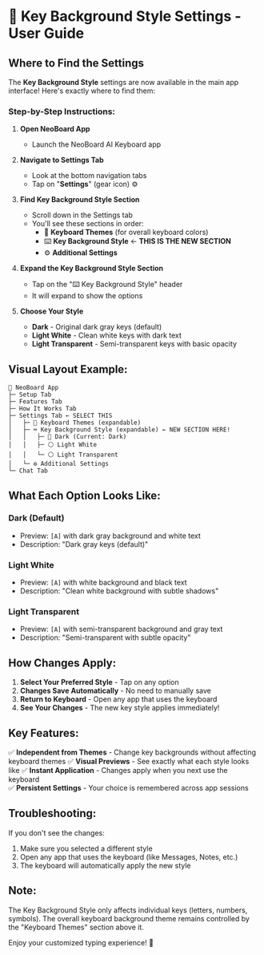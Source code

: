 # 🎨 Key Background Style Settings - User Guide

## Where to Find the Settings

The **Key Background Style** settings are now available in the main app interface! Here's exactly where to find them:

### Step-by-Step Instructions:

1. **Open NeoBoard App**
   - Launch the NeoBoard AI Keyboard app

2. **Navigate to Settings Tab**
   - Look at the bottom navigation tabs
   - Tap on "**Settings**" (gear icon) ⚙️

3. **Find Key Background Style Section**
   - Scroll down in the Settings tab
   - You'll see these sections in order:
     - 🎨 **Keyboard Themes** (for overall keyboard colors)
     - ⌨️ **Key Background Style** ← **THIS IS THE NEW SECTION**
     - ⚙️ **Additional Settings**

4. **Expand the Key Background Style Section**
   - Tap on the "⌨️ Key Background Style" header
   - It will expand to show the options

5. **Choose Your Style**
   - **Dark** - Original dark gray keys (default)
   - **Light White** - Clean white keys with dark text
   - **Light Transparent** - Semi-transparent keys with basic opacity

## Visual Layout Example:

```
📱 NeoBoard App
├─ Setup Tab
├─ Features Tab  
├─ How It Works Tab
├─ Settings Tab ← SELECT THIS
│   ├─ 🎨 Keyboard Themes (expandable)
│   ├─ ⌨️ Key Background Style (expandable) ← NEW SECTION HERE!
│   │   ├─ 🔘 Dark (Current: Dark)
│   │   ├─ ⚪ Light White
│   │   └─ ⚪ Light Transparent
│   └─ ⚙️ Additional Settings
└─ Chat Tab
```

## What Each Option Looks Like:

### Dark (Default)
- Preview: `[A]` with dark gray background and white text
- Description: "Dark gray keys (default)"

### Light White  
- Preview: `[A]` with white background and black text
- Description: "Clean white background with subtle shadows"

### Light Transparent
- Preview: `[A]` with semi-transparent background and gray text  
- Description: "Semi-transparent with subtle opacity"

## How Changes Apply:

1. **Select Your Preferred Style** - Tap on any option
2. **Changes Save Automatically** - No need to manually save
3. **Return to Keyboard** - Open any app that uses the keyboard
4. **See Your Changes** - The new key style applies immediately!

## Key Features:

✅ **Independent from Themes** - Change key backgrounds without affecting keyboard themes
✅ **Visual Previews** - See exactly what each style looks like
✅ **Instant Application** - Changes apply when you next use the keyboard  
✅ **Persistent Settings** - Your choice is remembered across app sessions

## Troubleshooting:

If you don't see the changes:
1. Make sure you selected a different style
2. Open any app that uses the keyboard (like Messages, Notes, etc.)
3. The keyboard will automatically apply the new style

## Note:
The Key Background Style only affects individual keys (letters, numbers, symbols). The overall keyboard background theme remains controlled by the "Keyboard Themes" section above it.

Enjoy your customized typing experience! 🚀 